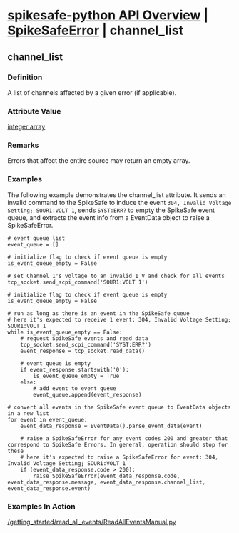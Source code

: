 # [spikesafe-python API Overview](/spikesafe_python_lib_docs/README.md) | [SpikeSafeError](/spikesafe_python_lib_docs/SpikeSafeError/README.md) | channel_list

## channel_list

### Definition
A list of channels affected by a given error (if applicable).

### Attribute Value
[integer array](https://docs.python.org/3/library/array.html)  

### Remarks
Errors that affect the entire source may return an empty array.

### Examples
The following example demonstrates the channel_list attribute. It sends an invalid command to the SpikeSafe to induce the event `304, Invalid Voltage Setting; SOUR1:VOLT 1`, sends `SYST:ERR?` to empty the SpikeSafe event queue, and extracts the event info from a EventData object to raise a SpikeSafeError.
```
# event queue list
event_queue = []

# initialize flag to check if event queue is empty 
is_event_queue_empty = False                                                                                                                      

# set Channel 1's voltage to an invalid 1 V and check for all events
tcp_socket.send_scpi_command('SOUR1:VOLT 1')

# initialize flag to check if event queue is empty 
is_event_queue_empty = False                                                                                                                      

# run as long as there is an event in the SpikeSafe queue
# here it's expected to receive 1 event: 304, Invalid Voltage Setting; SOUR1:VOLT 1
while is_event_queue_empty == False:
    # request SpikeSafe events and read data 
    tcp_socket.send_scpi_command('SYST:ERR?')                                        
    event_response = tcp_socket.read_data()

    # event queue is empty
    if event_response.startswith('0'):
        is_event_queue_empty = True
    else:
        # add event to event queue
        event_queue.append(event_response)

# convert all events in the SpikeSafe event queue to EventData objects in a new list
for event in event_queue:
    event_data_response = EventData().parse_event_data(event)

    # raise a SpikeSafeError for any event codes 200 and greater that correspond to SpikeSafe Errors. In general, operation should stop for these
    # here it's expected to raise a SpikeSafeError for event: 304, Invalid Voltage Setting; SOUR1:VOLT 1
    if (event_data_response.code > 200):
        raise SpikeSafeError(event_data_response.code, event_data_response.message, event_data_response.channel_list, event_data_response.event)
```

### Examples In Action
[/getting_started/read_all_events/ReadAllEventsManual.py](/getting_started/read_all_events/ReadAllEventsManual.py)